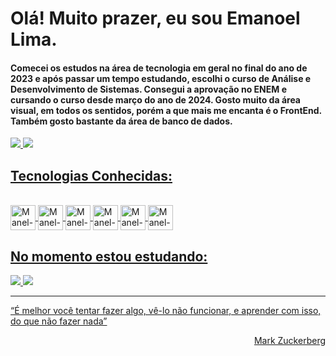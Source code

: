 # Olá! Muito prazer, eu sou Emanoel Lima. 
#### Comecei os estudos na área de tecnologia em geral no final do ano de 2023 e após passar um tempo estudando, escolhi o curso de Análise e Desenvolvimento de Sistemas. Consegui a aprovação no ENEM e cursando o curso desde março do ano de 2024. Gosto muito da área visual, em todos os sentidos, porém a que mais me encanta é o FrontEnd. Também gosto bastante da área de banco de dados.  
<div>
  <a href="https://www.instagram.com/emanoellb_/" target="_blank"><img src="https://img.shields.io/badge/Instagram-E4405F?style=for-the-badge&logo=instagram&logoColor=white">
  <a href="https://www.linkedin.com/in/emanoel-l-5869482a3/" target="_blank"><img src="https://img.shields.io/badge/LinkedIn-0077B5?style=for-the-badge&logo=linkedin&logoColor=white">
</div>

## Tecnologias Conhecidas:
<div style="display: inline_block"><br>
  <img align="center" alt="Manel-JS" heigth="30" width="40" src="https://cdn.jsdelivr.net/gh/devicons/devicon@latest/icons/javascript/javascript-original.svg">
  <img align="center" alt="Manel-HTML" heigth="30" width="40" src="https://cdn.jsdelivr.net/gh/devicons/devicon@latest/icons/html5/html5-original.svg">
  <img align="center" alt= "Manel-Css" heigth="30" width="40" src="https://cdn.jsdelivr.net/gh/devicons/devicon@latest/icons/css3/css3-original.svg">
  <img align="center" alt="Manel-Phyton" heigth="30" width="40" src="https://cdn.jsdelivr.net/gh/devicons/devicon@latest/icons/python/python-original.svg">
  <img align="center" alt="Manel-MySql" heigth="30" width="40" src="https://cdn.jsdelivr.net/gh/devicons/devicon@latest/icons/mysql/mysql-original-wordmark.svg">
  <img align="center" alt="Manel-Git" heigth="30" width="40" src="https://devicon-website.vercel.app/api/git/original.svg">
</div>

## No momento estou estudando: 
<div>
  <img  src="https://img.shields.io/badge/C-00599C?style=for-the-badge&logo=c&logoColor=white">
  <img  src="https://img.shields.io/badge/Bootstrap-563D7C?style=for-the-badge&logo=bootstrap&logoColor=white">
</div>
<hr>
<p>“É melhor você tentar fazer algo, vê-lo não funcionar, e aprender com isso, do que não fazer nada”</p>
<p align="end">Mark Zuckerberg</p>
